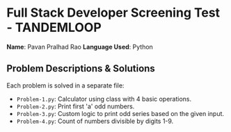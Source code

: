 # Full Stack Developer Screening Test - TANDEMLOOP

**Name**: Pavan Pralhad Rao
**Language Used**: Python  

## Problem Descriptions & Solutions
Each problem is solved in a separate file:
- `Problem-1.py`: Calculator using class with 4 basic operations.
- `Problem-2.py`: Print first 'a' odd numbers.
- `Problem-3.py`: Custom logic to print odd series based on the given input.
- `Problem-4.py`: Count of numbers divisible by digits 1-9.
